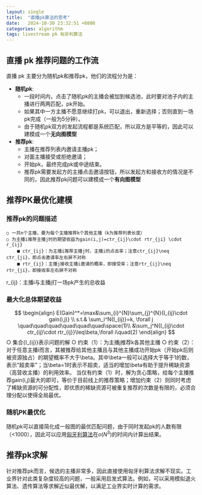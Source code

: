 ```yaml
---
layout: single
title:  "直播pk算法的思考"
date:   2024-10-30 23:32:51 +0800
categories: algorithm
tags: livestream pk 匈牙利算法
---
```


## 直播 pk 推荐问题的工作流
直播 pk 主要分为随机pk和推荐pk，他们的流程分为是：
- **随机pk**:
  - 一段时间内，点击了随机pk的主播会被加到候选池，此时要对池子内的主播进行两两匹配，pk开始。
  - 如果其中一方主播不愿意继续打pk，可以退出，重新选择；否则直到一场pk完成（一般为5分钟）。
  - 由于随机pk双方的发起流程都是系统匹配，所以双方是平等的，因此可以建模成一个**无向图模型**
- **推荐pk**:
  - 主播在推荐列表内邀请主播pk；
  - 对面主播接受或拒绝邀请；
  - 开始pk，最终完成pk或中途结束。
  - 推荐pk需要发起方的主播点击邀请按钮，所以发起方和接收方的情况是不同的，因此推荐pk问题可以建模成一个**有向图模型**

## 推荐PK最优化建模
### 推荐pk的问题描述
	○ 一共n个主播，要为每个主播推荐k个其他主播（k为推荐列表长度）
	○ 为主播i推荐主播j时的期望收益为gain(i,j)=ctr_{ij}\cdot rtr_{ji} \cdot r_{ij}
		■ ctr_{ij}：为主播i推荐主播j时，主播i的点击率；注意ctr_{ij}\neq ctr_{ji}，即点击邀请率左右屏不对称
		■ rtr_{ij}：主播j接收主播i邀请的概率，即接受率；注意rtr_{ij}\neq rtr_{ji}，即接收率左右屏不对称
r_{ij}：主播i与主播j打一场pk产生的总收益

### 最大化总体期望收益
$$
\begin{align}
E(Gain)^*=\max&\sum_{i}^{N}\sum_{j}^{N}{I_{ij}\cdot gain(i,j)} \\
s.t.& \sum_i^N{I_{ij}}=k,  \forall j \quad\quad\quad\quad\quad\quad\space(1)\\
&\sum_j^N{I_{ij}\cdot ctr_{ij}\cdot rtr_{ij}}\leq\beta,\forall i\quad(2)
\end{align}
$$
	○ 集合\{I_{ij}\}表示问题的解
	○ 约束（1）：为主播j推荐k各其他主播
	○ 约束（2）：对于任意主播i而言，其被推荐给其他主播且与其他主播成功开始pk（开始pk后则被资源独占）的期望概率不大于\beta。其中\beta一般可以选择大于等于1的数，表示”超卖率"；当\beta=1时表示不超卖，适当的增加\beta有助于提升稀缺资源（高营收主播）的利用效率。
当仅有约束（1）时，解为贪心策略，给每个主播推荐gain(i,j)最大的即可，等价于目前线上的推荐策略；增加约束（2）则同时考虑了稀缺资源的可分配性，即优质的稀缺资源可被重复推荐的次数是有限的，必须合理分配以使得全局最优。

### 随机PK最优化
随机pk可以直接简化成一般图的最优匹配问题，由于同时发起pk的人数有限（<1000），因此可以应用[匈牙利算法](https://cp-algorithms.com/graph/hungarian-algorithm.html)在$o(N^3)$的时间内计算出结果。

## 推荐pk求解
针对推荐pk而言，候选的主播非常多，因此直接使用匈牙利算法求解不现实。工业界针对此类复杂度较高的问题，一般采用启发式算法。例如，可以采用模拟退火算法、遗传算法等求解近似最优解，以满足工业界实时计算的需求。

